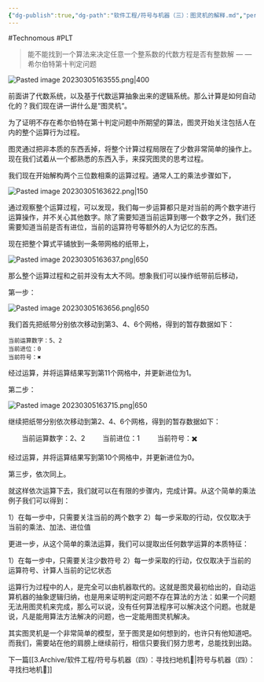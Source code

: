 ```yaml
---
{"dg-publish":true,"dg-path":"软件工程/符号与机器（三）：图灵机的解释.md","permalink":"/软件工程/符号与机器（三）：图灵机的解释/","created":"2023-03-05T16:34:27.000+08:00","updated":"2024-12-31T10:04:53.000+08:00"}
---
```


#Technomous #PLT 

> 能不能找到一个算法来决定任意一个整系数的代数方程是否有整数解      — — 希尔伯特第十判定问题

![Pasted image 20230305163555.png|400](/img/user/0.Asset/resource/Pasted%20image%2020230305163555.png)

前面讲了代数系统，以及基于代数运算抽象出来的逻辑系统。那么计算是如何自动化的？我们现在讲一讲什么是“图灵机“。

为了证明不存在希尔伯特在第十判定问题中所期望的算法，图灵开始关注包括人在内的整个运算行为过程。

图灵通过把非本质的东西丢掉，将整个计算过程局限在了少数非常简单的操作上。现在我们试着从一个都熟悉的东西入手，来探究图灵的思考过程。

我们现在开始解构两个三位数相乘的运算过程。通常人工的乘法步骤如下，

![Pasted image 20230305163622.png|150](/img/user/0.Asset/resource/Pasted%20image%2020230305163622.png)

通过观察整个运算过程，可以发现，我们每一步运算都只是对当前的两个数字进行运算操作，并不关心其他数字。除了需要知道当前运算到哪一个数字之外，我们还需要知道当前是否有进位，当前的运算符号等额外的人为记忆的东西。

现在把整个算式平铺放到一条带网格的纸带上，

![Pasted image 20230305163637.png|650](/img/user/0.Asset/resource/Pasted%20image%2020230305163637.png)

那么整个运算过程和之前并没有太大不同。想象我们可以操作纸带前后移动，  

第一步：

![Pasted image 20230305163656.png|650](/img/user/0.Asset/resource/Pasted%20image%2020230305163656.png)

我们首先把纸带分别依次移动到第3、4、6个网格，得到的暂存数据如下：

	当前运算数字：5、2
	当前进位：0
	当前符号：✖️

经过运算，并将运算结果写到第11个网格中，并更新进位为1。

第二步：

![Pasted image 20230305163715.png|650](/img/user/0.Asset/resource/Pasted%20image%2020230305163715.png)

  
继续把纸带分别依次移动到第2、4、6个网格，得到的暂存数据如下：

        当前运算数字：2、2
        当前进位：1
        当前符号：✖️

经过运算，并将运算结果写到第10个网格中，并更新进位为0。

第三步，依次同上。

就这样依次运算下去，我们就可以在有限的步骤内，完成计算。从这个简单的乘法例子我们可以得到：

1）在每一步中，只需要关注当前的两个数字
2）每一步采取的行动，仅仅取决于当前的乘法、加法、进位值

更进一步，从这个简单的乘法运算，我们可以提取出任何数学运算的本质特征：

1）在每一步中，只需要关注少数符号
2）每一步采取的行动，仅仅取决于当前的运算符号、计算人当前的记忆状态

运算行为过程中的人，是完全可以由机器取代的。这就是图灵最初给出的，自动运算机器的抽象逻辑归纳，也是用来证明判定问题不存在算法的方法：如果一个问题无法用图灵机来完成，那么可以说，没有任何算法程序可以解决这个问题。也就是说，凡是能用算法方法解决的问题，也一定能用图灵机解决。

其实图灵机是一个非常简单的模型，至于图灵是如何想到的，也许只有他知道吧。而我们，需要站在他的肩膀上继续前行，相信只要我们努力思考，总能找到出路。

下一篇[[3.Archive/软件工程/符号与机器（四）：寻找扫地机🧹\|符号与机器（四）：寻找扫地机🧹]]